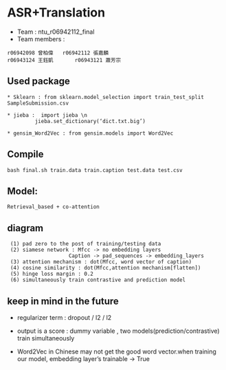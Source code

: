 # ASR+Translation

* Team : ntu_r06942112_final
* Team members :
```
r06942098 曾柏偉 	r06942112 張嘉麟
r06943124 王鈺凱	    r06943121 蕭芳宗
```

## Used package
```
* Sklearn : from sklearn.model_selection import train_test_split SampleSubmission.csv

* jieba :  import jieba \n
	     jieba.set_dictionary(‘dict.txt.big’)

* gensim_Word2Vec : from gensim.models import Word2Vec
```


## Compile 
```
bash final.sh train.data train.caption test.data test.csv
```



## Model:
```
Retrieval_based + co-attention
```



## diagram
```
 (1) pad zero to the post of training/testing data
 (2) siamese network : Mfcc -> no embedding layers
					Caption -> pad_sequences -> embedding_layers
 (3) attention mechanism : dot(Mfcc, word vector of caption)
 (4) cosine similarity : dot(Mfcc,attention mechanism[flatten])
 (5) hinge loss margin : 0.2
 (6) simultaneously train contrastive and prediction model 
```
## keep in mind in the future

 * regularizer term : dropout / l2 / l2

 * output is a score : dummy variable , two models(prediction/contrastive) train simultaneously

 * Word2Vec in Chinese may not get the good word vector.when training our model, embedding layer’s trainable -> True


